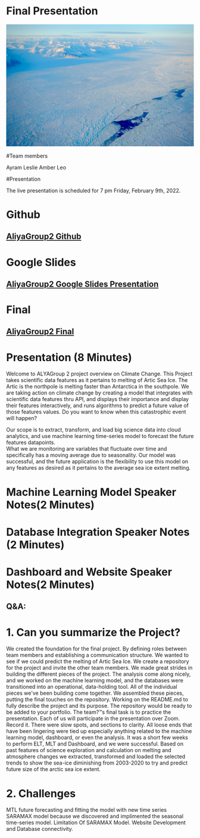 
# Final Presentation 
![P1](https://github.com/ALIYA2Group/Mod20_Segment_4/blob/main/Pictures/P1.jpg)

#Team members 

Ayram
Leslie 
Amber
Leo

#Presentation 

The live presentation is scheduled for 7 pm Friday, February 9th, 2022. 


# Github 
## [AliyaGroup2 Github](https://github.com/ALIYA2Group)

# Google Slides
## [AliyaGroup2 Google Slides Presentation](https://docs.google.com/presentation/d/e/2PACX-1vTcX9jJk6ygnS3amtgkJ-ByMINvXs98Os4At5uzAr8ARsh10iMweahxc6NGSYjBHSQ_T0KmloQUrV55/pub?start=true&loop=true&delayms=3000)

# Final 
## [AliyaGroup2 Final](https://seaiceanalysis.appspot.com/)

# Presentation (8 Minutes)
Welcome to ALYAGroup 2 project overview on Climate Change. This Project takes scientific data features as it pertains to melting of Artic Sea Ice. 
The Artic is the northpole is melting faster than Antarctica in the southpole.
We are taking action on climate change by creating a model that integrates with scientific data features thru API, and displays their importance and display their features interactively, and runs algorithms to predict a future value of those features values. 
Do you want to know when this catastrophic event will happen? 

Our scope is to extract, transform, and load big science data into cloud analytics, and use machine learning time-series model to forecast the future features datapoints.  
What we are monitoring are variables that fluctuate over time and specifically has a moving average due to seasonality. 
Our model was successful, and the future application is the flexibility to use this model on any features as desired as it pertains to the average sea ice extent melting.  

# Machine Learning Model Speaker Notes(2 Minutes)

# Database Integration Speaker Notes (2 Minutes)

# Dashboard and Website Speaker Notes(2 Minutes)



## Q&A:

# 1. Can you summarize the Project?  

We created the foundation for the final project. By defining roles between team members and establishing a communication structure. We wanted to see if we could predict the melting of Artic Sea Ice. We create a repository for the project and invite the other team members. We made great strides in building the different pieces of the project. The analysis come along nicely, and we worked on the machine learning model, and the databases were transitioned into an operational, data-holding tool. All of the individual pieces we've been building come together. We assembled these pieces, putting the final touches on the repository. Working on the README.md to fully describe the project and its purpose. The repository would be ready to be added to your portfolio. The team?™s final task is to practice the presentation. Each of us will participate in the presentation over Zoom. Record it. There were slow spots, and sections to clarity. All loose ends that have been lingering were tied up especially anything related to the machine learning model, dashboard, or even the analysis. It was a short few weeks to perform ELT, MLT and Dashboard, and we were successful.  Based on past features of science exploration and calculation on melting and atmosphere changes we extracted, transformed and loaded the selected trends to  show the sea-ice diminishing from 2003-2020 to try and predict future  size of the arctic sea ice extent.

# 2. Challenges 

MTL future forecasting and fitting the model with new time series SARAMAX model because we discovered and implimented the seasonal time-series model. Limitation Of SARAMAX Model. Website Development and Database connectivity. 
